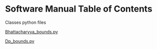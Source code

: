 # Software Manual  Table of Contents

Classes python files

[Bhattacharyya_bounds.py](https://github.com/rj-may/MS_Research/edit/master/Docs/Bhattacharyya.md)

[Dp_bounds.py](https://github.com/rj-may/MS_Research/blob/master/Docs/dp_bounds.md)

